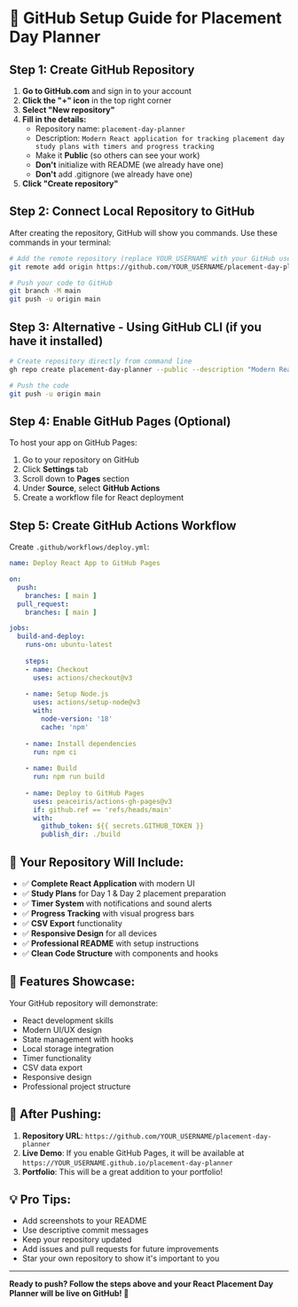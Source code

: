 # 🚀 GitHub Setup Guide for Placement Day Planner

## Step 1: Create GitHub Repository

1. **Go to GitHub.com** and sign in to your account
2. **Click the "+" icon** in the top right corner
3. **Select "New repository"**
4. **Fill in the details:**
   - Repository name: `placement-day-planner`
   - Description: `Modern React application for tracking placement day study plans with timers and progress tracking`
   - Make it **Public** (so others can see your work)
   - **Don't** initialize with README (we already have one)
   - **Don't** add .gitignore (we already have one)
5. **Click "Create repository"**

## Step 2: Connect Local Repository to GitHub

After creating the repository, GitHub will show you commands. Use these commands in your terminal:

```bash
# Add the remote repository (replace YOUR_USERNAME with your GitHub username)
git remote add origin https://github.com/YOUR_USERNAME/placement-day-planner.git

# Push your code to GitHub
git branch -M main
git push -u origin main
```

## Step 3: Alternative - Using GitHub CLI (if you have it installed)

```bash
# Create repository directly from command line
gh repo create placement-day-planner --public --description "Modern React application for tracking placement day study plans with timers and progress tracking"

# Push the code
git push -u origin main
```

## Step 4: Enable GitHub Pages (Optional)

To host your app on GitHub Pages:

1. Go to your repository on GitHub
2. Click **Settings** tab
3. Scroll down to **Pages** section
4. Under **Source**, select **GitHub Actions**
5. Create a workflow file for React deployment

## Step 5: Create GitHub Actions Workflow

Create `.github/workflows/deploy.yml`:

```yaml
name: Deploy React App to GitHub Pages

on:
  push:
    branches: [ main ]
  pull_request:
    branches: [ main ]

jobs:
  build-and-deploy:
    runs-on: ubuntu-latest
    
    steps:
    - name: Checkout
      uses: actions/checkout@v3
      
    - name: Setup Node.js
      uses: actions/setup-node@v3
      with:
        node-version: '18'
        cache: 'npm'
        
    - name: Install dependencies
      run: npm ci
      
    - name: Build
      run: npm run build
      
    - name: Deploy to GitHub Pages
      uses: peaceiris/actions-gh-pages@v3
      if: github.ref == 'refs/heads/main'
      with:
        github_token: ${{ secrets.GITHUB_TOKEN }}
        publish_dir: ./build
```

## 🎯 Your Repository Will Include:

- ✅ **Complete React Application** with modern UI
- ✅ **Study Plans** for Day 1 & Day 2 placement preparation
- ✅ **Timer System** with notifications and sound alerts
- ✅ **Progress Tracking** with visual progress bars
- ✅ **CSV Export** functionality
- ✅ **Responsive Design** for all devices
- ✅ **Professional README** with setup instructions
- ✅ **Clean Code Structure** with components and hooks

## 📱 Features Showcase:

Your GitHub repository will demonstrate:
- React development skills
- Modern UI/UX design
- State management with hooks
- Local storage integration
- Timer functionality
- CSV data export
- Responsive design
- Professional project structure

## 🔗 After Pushing:

1. **Repository URL**: `https://github.com/YOUR_USERNAME/placement-day-planner`
2. **Live Demo**: If you enable GitHub Pages, it will be available at `https://YOUR_USERNAME.github.io/placement-day-planner`
3. **Portfolio**: This will be a great addition to your portfolio!

## 💡 Pro Tips:

- Add screenshots to your README
- Use descriptive commit messages
- Keep your repository updated
- Add issues and pull requests for future improvements
- Star your own repository to show it's important to you

---

**Ready to push? Follow the steps above and your React Placement Day Planner will be live on GitHub! 🚀**
